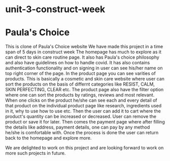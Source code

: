# unit-3-construct-week
# Paula's Choice
This is clone of Paula's Choice website
We have made this project in a time span of 5 days in construct week
The homepage has much to explore as it can direct to skin care routine page.
It also has Paula's choice philosophy and also have guidelines on how to handle covid.
It has also contains authentication functionality and on signing in user can see his/her name on top right corner of the page.
In the product page you can see varities of products.
This is basically a cosmetic and skin care website where user can sort the products on the basis of differnt categories like RESIST, CALM, SKIN PERFECTING, CLEAR etc.
The product page also have the filter option where one can sort the products by ratings, reviews and most relevant.
When one clicks on the product he/she can see each and every detail of that product on the individual product page like research, ingredients used in it, why to use how to use etc.
Then the user can add it to cart where the product's quantity can be increased or decreased. User can remove the product or save it for later. 
Then comes the payment page where after filling the details like address, payment details, one can pay by any method he/she is comfortable with.
Once the process is done the user can return back to the homepage and explore more.



We are delighted to work on this project and are looking forward to work on more such projects in future.

